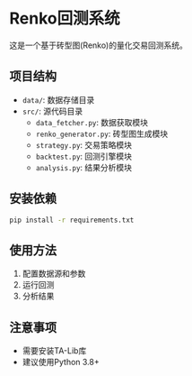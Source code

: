 # Renko回测系统

这是一个基于砖型图(Renko)的量化交易回测系统。

## 项目结构

- `data/`: 数据存储目录
- `src/`: 源代码目录
  - `data_fetcher.py`: 数据获取模块
  - `renko_generator.py`: 砖型图生成模块
  - `strategy.py`: 交易策略模块
  - `backtest.py`: 回测引擎模块
  - `analysis.py`: 结果分析模块

## 安装依赖

```bash
pip install -r requirements.txt
```

## 使用方法

1. 配置数据源和参数
2. 运行回测
3. 分析结果

## 注意事项

- 需要安装TA-Lib库
- 建议使用Python 3.8+ 